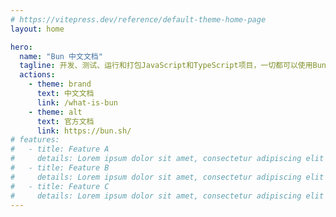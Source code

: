 ```yaml
---
# https://vitepress.dev/reference/default-theme-home-page
layout: home

hero:
  name: "Bun 中文文档"
  tagline: 开发、测试、运行和打包JavaScript和TypeScript项目，一切都可以使用Bun来完成。Bun是一个全能的JavaScript运行时和工具包，旨在提供高速性能，包括捆绑器、测试运行器和与Node.js兼容的包管理器。
  actions:
    - theme: brand
      text: 中文文档
      link: /what-is-bun
    - theme: alt
      text: 官方文档
      link: https://bun.sh/
# features:
#   - title: Feature A
#     details: Lorem ipsum dolor sit amet, consectetur adipiscing elit
#   - title: Feature B
#     details: Lorem ipsum dolor sit amet, consectetur adipiscing elit
#   - title: Feature C
#     details: Lorem ipsum dolor sit amet, consectetur adipiscing elit
---
```

